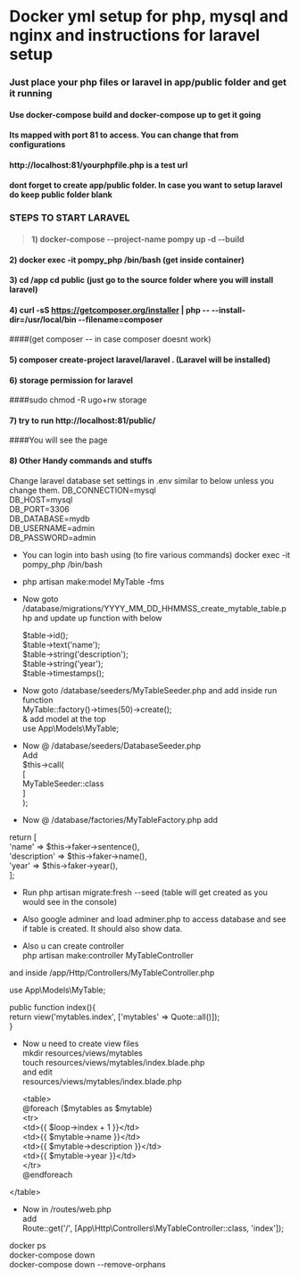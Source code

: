 # Docker yml setup for php, mysql and nginx and instructions for laravel setup
### Just place your php files or laravel in app/public folder and get it running
#### Use docker-compose build and docker-compose up to get it going
#### Its mapped with port 81 to access. You can change that from configurations
#### http://localhost:81/yourphpfile.php is a test url
#### dont forget to create app/public  folder. In case you want to setup laravel do keep public folder blank
 

### STEPS TO START LARAVEL

> #### 1) docker-compose --project-name pompy up -d --build

#### 2) docker  exec -it pompy_php /bin/bash (get inside container)

#### 3) cd /app cd public (just go to the source folder where you will install laravel)

#### 4) curl -sS https://getcomposer.org/installer | php -- --install-dir=/usr/local/bin --filename=composer

####(get composer -- in case composer doesnt work)

#### 5) composer create-project laravel/laravel . (Laravel will be installed)

#### 6) storage  permission for laravel

####sudo chmod -R ugo+rw storage

#### 7) try to run http://localhost:81/public/  

####You will see the page

#### 8) Other Handy commands and stuffs


Change laravel database set settings in .env similar to below unless you change them.
DB_CONNECTION=mysql  
DB_HOST=mysql  
DB_PORT=3306  
DB_DATABASE=mydb  
DB_USERNAME=admin  
DB_PASSWORD=admin  


* You can login into bash using (to fire various commands)
docker  exec -it pompy_php /bin/bash

* php artisan make:model MyTable -fms

* Now goto /database/migrations/YYYY_MM_DD_HHMMSS_create_mytable_table.php and update up function with below

  $table->id();  
  $table->text('name');  
  $table->string('description');  
  $table->string('year');  
  $table->timestamps();  

*  Now goto /database/seeders/MyTableSeeder.php and add inside run function  
  MyTable::factory()->times(50)->create();    
& add model at the top    
 use App\Models\MyTable;  


* Now @ /database/seeders/DatabaseSeeder.php  
Add  
$this->call(  
            [  
                MyTableSeeder::class  
            ]  
        );   
  
* Now @ /database/factories/MyTableFactory.php add  
  
return [  
            'name' => $this->faker->sentence(),  
            'description' => $this->faker->name(),  
            'year' => $this->faker->year(),  
        ];  
  
* Run php artisan migrate:fresh --seed
(table will get created as you would see in the console)

* Also google adminer and load adminer.php to access database and see if table is created. It should also show data.

* Also u can create controller  
php artisan make:controller MyTableController  
  
and inside /app/Http/Controllers/MyTableController.php  
  
use App\Models\MyTable;    
  
public function index(){  
        return view('mytables.index', ['mytables' => Quote::all()]);  
    }  
  
* Now u need to create view files  
mkdir resources/views/mytables  
touch resources/views/mytables/index.blade.php  
and edit  
resources/views/mytables/index.blade.php  


  \<table\>  
  @foreach ($mytables as $mytable)  
            \<tr\>  
                \<td\>{{ $loop->index + 1 }}\</td\>  
                \<td\>{{ $mytable->name }}\</td\>  
                \<td\>{{ $mytable->description }}\</td\>  
                \<td\>{{ $mytable->year }}\</td\>  
            \</tr\>  
        @endforeach  
	  	
\</table\>  

* Now in /routes/web.php  
add  
Route::get('/', [App\Http\Controllers\MyTableController::class, 'index']);  



docker ps  
docker-compose down  
docker-compose down --remove-orphans  

